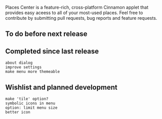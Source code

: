 Places Center is a feature-rich, cross-platform Cinnamon applet that provides easy aceess to all of your most-used places. Feel free to contribute by submitting pull requests, bug reports and feature requests.

To do before next release
-------------------------
    

Completed since last release
----------------------------
    about dialog
    improve settings
    make menu more themeable

Wishlist and planned development
--------------------------------
    make 'tile' option?
    symbolic icons in menu
    option: limit menu size
    better icon
